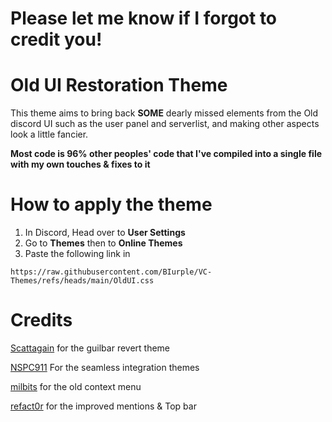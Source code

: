 # Please let me know if I forgot to credit you!


# Old UI Restoration Theme

This theme aims to bring back **SOME** dearly missed elements from the Old discord UI such as the user panel and serverlist, and making other aspects look a little fancier.

**Most code is 96% other peoples' code that I've compiled into a single file with my own touches & fixes to it**

# How to apply the theme
1. In Discord, Head over to **User Settings**
2. Go to **Themes** then to **Online Themes**
3. Paste the following link in
```
https://raw.githubusercontent.com/BIurple/VC-Themes/refs/heads/main/OldUI.css
```
# Credits
[Scattagain](https://github.com/scattagain) for the guilbar revert theme

[NSPC911](https://github.com/NSPC911) For the seamless integration themes

[milbits](https://github.com/milbits) for the old context menu

[refact0r](https://github.com/refact0r) for the improved mentions & Top bar
